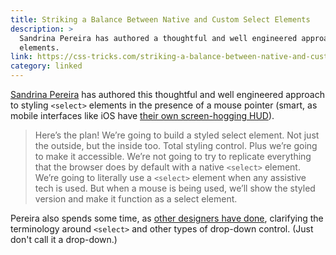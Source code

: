 ```yaml
---
title: Striking a Balance Between Native and Custom Select Elements
description: >
  Sandrina Pereira has authored a thoughtful and well engineered approach to styling HTML select
  elements.
link: https://css-tricks.com/striking-a-balance-between-native-and-custom-select-elements/
category: linked
---
```


[Sandrina Pereira](https://css-tricks.com/author/sandrinapereira/) has authored this thoughtful and
well engineered approach to styling `<select>` elements in the presence of a mouse pointer (smart,
as mobile interfaces like iOS have
[their own screen-hogging HUD](https://medium.com/@mibosc/responsive-design-why-and-how-we-ditched-the-good-old-select-element-bc190d62eff5)).

> Here’s the plan! We’re going to build a styled select element. Not just the outside, but the
> inside too. Total styling control. Plus we’re going to make it accessible. We’re not going to try
> to replicate everything that the browser does by default with a native `<select>` element. We’re
> going to literally use a `<select>` element when any assistive tech is used. But when a mouse is
> being used, we’ll show the styled version and make it function as a select element.

Pereira also spends some time, as [other designers have done](https://adrianroselli.com/2020/03/stop-using-drop-down.html),
clarifying the terminology around `<select>` and other types of drop-down control. (Just don't call
it a drop-down.)
